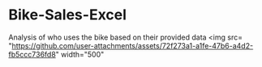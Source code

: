 # Bike-Sales-Excel
Analysis of who uses the bike based on their provided data
<img src= "https://github.com/user-attachments/assets/72f273a1-a1fe-47b6-a4d2-fb5ccc736fd8" width="500"
